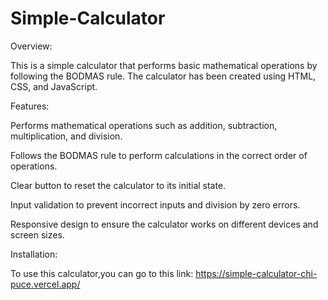 # Simple-Calculator
Overview:

This is a simple calculator that performs basic mathematical operations by following the BODMAS rule. The calculator has been created using HTML, CSS, and JavaScript.

Features:

Performs mathematical operations such as addition, subtraction, multiplication, and division.

Follows the BODMAS rule to perform calculations in the correct order of operations.

Clear button to reset the calculator to its initial state.

Input validation to prevent incorrect inputs and division by zero errors.

Responsive design to ensure the calculator works on different devices and screen sizes.

Installation:

To use this calculator,you can go to this link:
https://simple-calculator-chi-puce.vercel.app/
